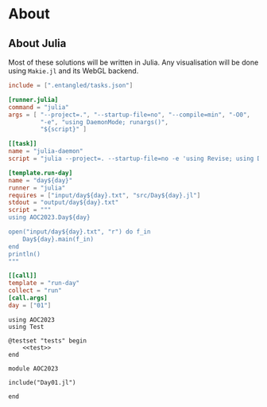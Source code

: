 # About

## About Julia
Most of these solutions will be written in Julia. Any visualisation will be done using `Makie.jl` and its WebGL backend.

``` {.toml file=brei.toml}
include = [".entangled/tasks.json"]

[runner.julia]
command = "julia"
args = [ "--project=.", "--startup-file=no", "--compile=min", "-O0",
         "-e", "using DaemonMode; runargs()",
         "${script}" ]

[[task]]
name = "julia-daemon"
script = "julia --project=. --startup-file=no -e 'using Revise; using DaemonMode; serve()'"

[template.run-day]
name = "day${day}"
runner = "julia"
requires = ["input/day${day}.txt", "src/Day${day}.jl"]
stdout = "output/day${day}.txt"
script = """
using AOC2023.Day${day}

open("input/day${day}.txt", "r") do f_in
    Day${day}.main(f_in)
end
println()
"""

[[call]]
template = "run-day"
collect = "run"
[call.args]
day = ["01"]
```

``` {.julia file=test/runtests.jl}
using AOC2023
using Test

@testset "tests" begin
    <<test>>
end
```

``` {.julia file=src/AOC2023.jl}
module AOC2023

include("Day01.jl")

end
```

